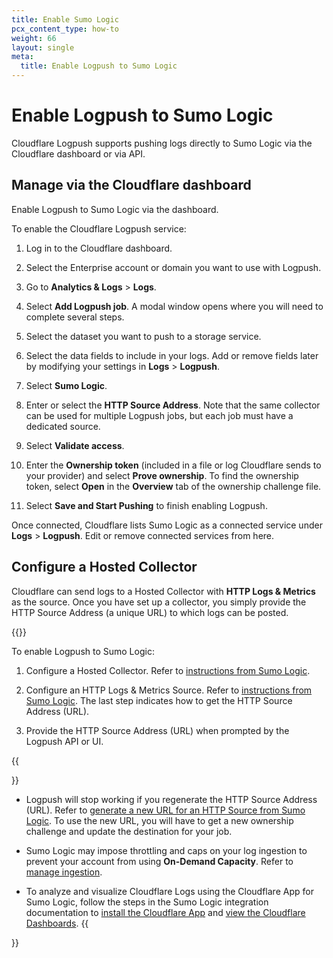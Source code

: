 ```yaml
---
title: Enable Sumo Logic
pcx_content_type: how-to
weight: 66
layout: single
meta:
  title: Enable Logpush to Sumo Logic
---
```


# Enable Logpush to Sumo Logic

Cloudflare Logpush supports pushing logs directly to Sumo Logic via the Cloudflare dashboard or via API.

## Manage via the Cloudflare dashboard

Enable Logpush to Sumo Logic via the dashboard.

To enable the Cloudflare Logpush service:

1. Log in to the Cloudflare dashboard.

2. Select the Enterprise account or domain you want to use with Logpush.

3. Go to **Analytics & Logs** > **Logs**.

4. Select **Add Logpush job**. A modal window opens where you will need to complete several steps.

5. Select the dataset you want to push to a storage service.

6. Select the data fields to include in your logs. Add or remove fields later by modifying your settings in **Logs** > **Logpush**.

7. Select **Sumo Logic**.

8. Enter or select the **HTTP Source Address**. Note that the same collector can be used for multiple Logpush jobs, but each job must have a dedicated source.

9. Select **Validate access**.

10. Enter the **Ownership token** (included in a file or log Cloudflare sends to your provider) and select **Prove ownership**. To find the ownership token, select **Open** in the **Overview** tab of the ownership challenge file.

11. Select **Save and Start Pushing** to finish enabling Logpush.

Once connected, Cloudflare lists Sumo Logic as a connected service under **Logs** > **Logpush**. Edit or remove connected services from here.

## Configure a Hosted Collector

Cloudflare can send logs to a Hosted Collector with **HTTP Logs & Metrics** as the source. Once you have set up a collector, you simply provide the HTTP Source Address (a unique URL) to which logs can be posted.

{{<render file="_enable-read-permissions.md">}}
<br/>

To enable Logpush to Sumo Logic:

1. Configure a Hosted Collector. Refer to [instructions from Sumo Logic](https://help.sumologic.com/docs/send-data/hosted-collectors/configure-hosted-collector/).

2. Configure an HTTP Logs & Metrics Source. Refer to [instructions from Sumo Logic](https://help.sumologic.com/docs/send-data/hosted-collectors/http-source/). The last step indicates how to get the HTTP Source Address (URL).

3. Provide the HTTP Source Address (URL) when prompted by the Logpush API or UI.

{{<Aside type="note" header="Notes">}}
* Logpush will stop working if you regenerate the HTTP Source Address (URL). Refer to [generate a new URL for an HTTP Source from Sumo Logic](https://help.sumologic.com/docs/send-data/hosted-collectors/http-source/generate-new-url/). To use the new URL, you will have to get a new ownership challenge and update the destination for your job.

* Sumo Logic may impose throttling and caps on your log ingestion to prevent your account from using **On-Demand Capacity**. Refer to [manage ingestion](https://help.sumologic.com/docs/manage/ingestion-volume/log-ingestion/).

* To analyze and visualize Cloudflare Logs using the Cloudflare App for Sumo Logic, follow the steps in the Sumo Logic integration documentation to [install the Cloudflare App](https://help.sumologic.com/docs/integrations/saas-cloud/cloudflare/#installing-the-cloudflare-app) and [view the Cloudflare Dashboards](https://help.sumologic.com/docs/integrations/saas-cloud/cloudflare/#viewing-the-cloudflare-dashboards).
{{</Aside>}}